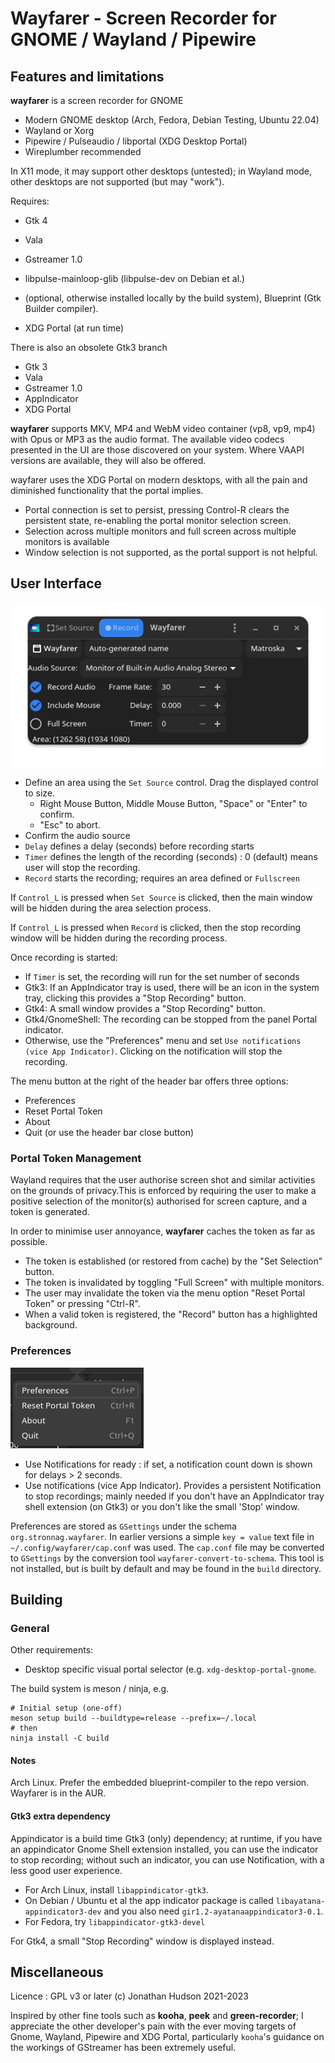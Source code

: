 # Wayfarer - Screen Recorder for GNOME / Wayland / Pipewire

## Features and limitations

**wayfarer** is a screen recorder for GNOME

* Modern GNOME desktop (Arch, Fedora, Debian Testing, Ubuntu 22.04)
* Wayland or Xorg
* Pipewire / Pulseaudio / libportal (XDG Desktop Portal)
* Wireplumber recommended

In X11 mode, it may support other desktops (untested); in Wayland mode, other desktops are not supported (but may "work").

Requires:

* Gtk 4
* Vala
* Gstreamer 1.0
* libpulse-mainloop-glib (libpulse-dev on Debian et al.)
* (optional, otherwise installed locally by the build system), Blueprint (Gtk Builder compiler).

* XDG Portal (at run time)

There is also an obsolete  Gtk3 branch

* Gtk 3
* Vala
* Gstreamer 1.0
* AppIndicator
* XDG Portal

**wayfarer** supports MKV, MP4 and WebM video container (vp8, vp9, mp4) with Opus or MP3 as the audio format. The available video codecs presented in the UI are those discovered on your system. Where VAAPI versions are available, they will also be offered.

wayfarer uses the XDG Portal on modern desktops, with all the pain and diminished functionality that the portal implies.

* Portal connection is set to persist, pressing Control-R clears the persistent state, re-enabling the portal monitor selection screen.
* Selection across multiple monitors and full screen across multiple monitors is available
* Window selection is not supported, as the portal support is not helpful.

## User Interface

![Main Window](data/assets/wayfarer-window.png)

* Define an area using the `Set Source` control. Drag the displayed control to size.
    - Right Mouse Button, Middle Mouse Button, "Space" or "Enter" to confirm.
    - "Esc" to abort.
* Confirm the audio source
* `Delay` defines a delay (seconds) before recording starts
* `Timer` defines the length of the recording (seconds) : 0 (default) means user will stop the recording.
* `Record` starts the recording; requires an area defined or `Fullscreen`

If `Control_L` is pressed when `Set Source` is clicked, then the main window will be hidden during the area selection process.

If `Control_L` is pressed when `Record` is clicked, then the stop recording window will be hidden during the recording process.

Once recording is started:

* If `Timer` is set, the recording will run for the set number of seconds
* Gtk3: If an AppIndicator tray is used, there will be an icon in the system tray, clicking this provides a "Stop Recording" button.
* Gtk4: A small window provides a "Stop Recording" button.
* Gtk4/GnomeShell: The recording can be stopped from the panel Portal indicator.
* Otherwise, use the "Preferences" menu and set `Use notifications (vice App Indicator)`. Clicking on the notification will stop the recording.

The menu button at the right of the header bar offers three options:

* Preferences
* Reset Portal Token
* About
* Quit (or use the header bar close button)


### Portal Token Management

Wayland requires that the user authorise screen shot and similar activities on the grounds of privacy.This is enforced by requiring the user to make a positive selection of the monitor(s) authorised for screen capture, and a token is generated.

In order to minimise user annoyance, **wayfarer** caches the token as far as possible.

* The token is established (or restored from cache) by the "Set Selection" button.
* The token is invalidated by toggling "Full Screen" with multiple monitors.
* The user may invalidate the token via the menu option "Reset Portal Token" or pressing "Ctrl-R".
* When a valid token is registered,  the "Record" button has a highlighted background.

### Preferences

![Main Window](data/assets/wayfarer-prefs.png)

* Use Notifications for ready : if set, a notification count down is shown for delays > 2 seconds.
* Use notifications (vice App Indicator). Provides a persistent Notification to stop recordings; mainly needed if you don't have an AppIndicator tray shell extension (on Gtk3) or you don't like the small 'Stop' window.

Preferences are stored as `GSettings` under the schema `org.stronnag.wayfarer`. In earlier versions  a simple `key = value` text file in `~/.config/wayfarer/cap.conf` was used. The `cap.conf` file may be converted to `GSettings` by the conversion tool `wayfarer-convert-to-schema`. This tool is not installed, but is built by default and may be found in the `build` directory.

## Building

### General

Other requirements:

* Desktop specific visual portal selector (e.g. `xdg-desktop-portal-gnome`.

The build system is meson / ninja, e.g.

```
# Initial setup (one-off)
meson setup build --buildtype=release --prefix=~/.local
# then
ninja install -C build
```

#### Notes

Arch Linux. Prefer the embedded blueprint-compiler to the repo version. Wayfarer is in the AUR.

#### Gtk3 extra dependency

Appindicator is a build time Gtk3 (only) dependency; at runtime, if you have an appindicator Gnome Shell extension installed, you can use the indicator to stop recording; without such an indicator, you can use Notification, with a less good user experience.

* For Arch Linux, install `libappindicator-gtk3`.
* On Debian / Ubuntu et al the app indicator package is called `libayatana-appindicator3-dev` and you also need `gir1.2-ayatanaappindicator3-0.1`.
* For Fedora, try `libappindicator-gtk3-devel`

For Gtk4, a small "Stop Recording" window is displayed instead.

## Miscellaneous

Licence : GPL v3 or later
(c) Jonathan Hudson 2021-2023

Inspired by other fine tools such as **kooha**,  **peek** and **green-recorder**; I appreciate the other developer's pain with the ever moving targets of Gnome, Wayland, Pipewire and XDG Portal, particularly `kooha`'s guidance on the workings of GStreamer has been extremely useful.
